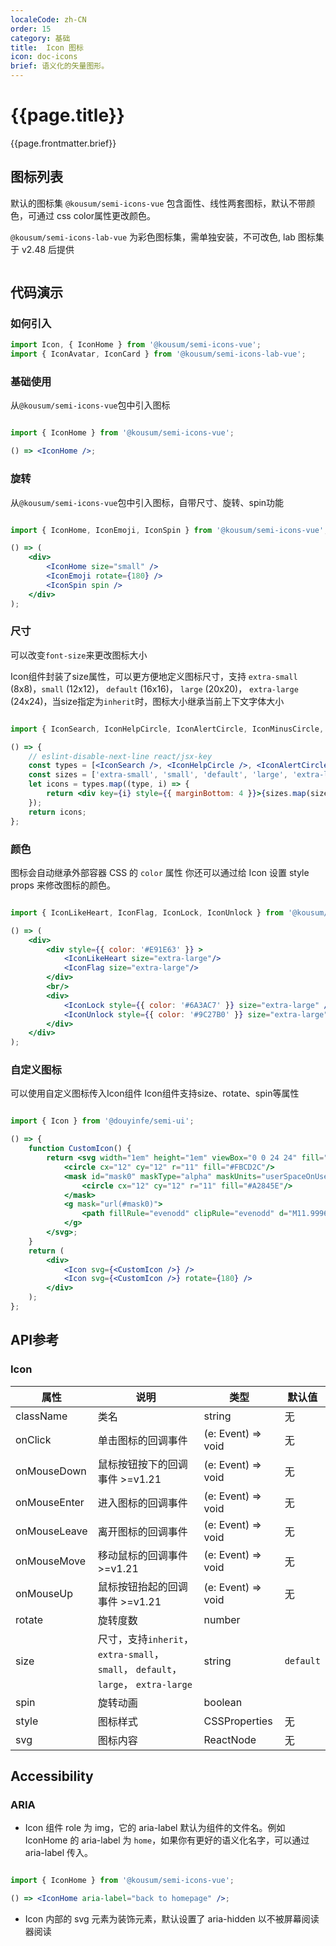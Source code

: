 ```yaml
---
localeCode: zh-CN
order: 15
category: 基础
title:  Icon 图标
icon: doc-icons
brief: 语义化的矢量图形。
---
```

<script setup>
import { useData } from 'vitepress';
import LiveCode from '../../../LiveCode.vue';
import DesignToken from '../../../DesignToken.vue';


const modules = import.meta.glob('./demo/*.vue', { query: '?raw', import: 'default', eager: true });
const { site, theme, page, frontmatter } = useData()
</script>
# {{page.title}}

{{page.frontmatter.brief}}


## 图标列表

默认的图标集 `@kousum/semi-icons-vue` 包含面性、线性两套图标，默认不带颜色，可通过 css color属性更改颜色。

`@kousum/semi-icons-lab-vue` 为彩色图标集，需单独安装，不可改色, lab 图标集于 v2.48 后提供

```icon
```

## 代码演示

### 如何引入

```jsx import
import Icon, { IconHome } from '@kousum/semi-icons-vue';
import { IconAvatar, IconCard } from '@kousum/semi-icons-lab-vue';
```

### 基础使用
从`@kousum/semi-icons-vue`包中引入图标

```jsx live=true

import { IconHome } from '@kousum/semi-icons-vue';

() => <IconHome />;

```


### 旋转
从`@kousum/semi-icons-vue`包中引入图标，自带尺寸、旋转、spin功能

```jsx live=true

import { IconHome, IconEmoji, IconSpin } from '@kousum/semi-icons-vue';

() => (
    <div>
        <IconHome size="small" />
        <IconEmoji rotate={180} />
        <IconSpin spin />
    </div>
);

```

### 尺寸
>
可以改变`font-size`来更改图标大小
>

Icon组件封装了size属性，可以更方便地定义图标尺寸，支持 `extra-small` (8x8)，`small` (12x12)， `default` (16x16)， `large` (20x20)， `extra-large` (24x24)，当size指定为`inherit`时，图标大小继承当前上下文字体大小


```jsx live=true

import { IconSearch, IconHelpCircle, IconAlertCircle, IconMinusCircle, IconPlusCircle, IconPlus, IconRefresh } from '@kousum/semi-icons-vue';

() => {
    // eslint-disable-next-line react/jsx-key
    const types = [<IconSearch />, <IconHelpCircle />, <IconAlertCircle />, <IconMinusCircle />, <IconPlusCircle />, <IconPlus />, <IconRefresh />];
    const sizes = ['extra-small', 'small', 'default', 'large', 'extra-large'];
    let icons = types.map((type, i) => {
        return <div key={i} style={{ marginBottom: 4 }}>{sizes.map(size => React.cloneElement(type, { size, key: size }))}</div>;
    });
    return icons;
};
```

### 颜色
图标会自动继承外部容器 CSS 的 `color` 属性
你还可以通过给 Icon 设置 style props 来修改图标的颜色。

```jsx live=true

import { IconLikeHeart, IconFlag, IconLock, IconUnlock } from '@kousum/semi-icons-vue';

() => (
    <div>
        <div style={{ color: '#E91E63' }} >
            <IconLikeHeart size="extra-large"/>
            <IconFlag size="extra-large"/>
        </div>
        <br/>
        <div>
            <IconLock style={{ color: '#6A3AC7' }} size="extra-large" />
            <IconUnlock style={{ color: '#9C27B0' }} size="extra-large"/>
        </div>
    </div>
);
```

### 自定义图标
可以使用自定义图标传入Icon组件
Icon组件支持size、rotate、spin等属性

```jsx live=true

import { Icon } from '@douyinfe/semi-ui';

() => {
    function CustomIcon() {
        return <svg width="1em" height="1em" viewBox="0 0 24 24" fill="none" xmlns="http://www.w3.org/2000/svg">
            <circle cx="12" cy="12" r="11" fill="#FBCD2C"/>
            <mask id="mask0" maskType="alpha" maskUnits="userSpaceOnUse" x="1" y="1" width="22" height="22">
                <circle cx="12" cy="12" r="11" fill="#A2845E"/>
            </mask>
            <g mask="url(#mask0)">
                <path fillRule="evenodd" clipRule="evenodd" d="M11.9996 17.7963C13.7184 17.7963 15.2479 16.3561 16.0881 14.2048C16.6103 13.9909 17.1072 13.3424 17.334 12.4957C17.629 11.3948 17.5705 10.4118 16.7665 10.1059C16.6885 6.27115 15.1754 4.78714 11.9996 4.78714C8.82412 4.78714 7.31097 6.27097 7.2328 10.1052C6.42711 10.4103 6.36828 11.394 6.66349 12.4957C6.89064 13.3435 7.38849 13.9926 7.91145 14.2056C8.7518 16.3565 10.2811 17.7963 11.9996 17.7963ZM20.0126 23C20.34 23 20.5906 22.7037 20.4686 22.3999C19.6099 20.2625 16.1444 18.6636 12 18.6636C7.85555 18.6636 4.39008 20.2625 3.53142 22.3999C3.40937 22.7037 3.65999 23 3.9874 23H20.0126Z" fill="white"/>
            </g>
        </svg>;
    }
    return (
        <div>
            <Icon svg={<CustomIcon />} />
            <Icon svg={<CustomIcon />} rotate={180} />
        </div>
    );
};
```


## API参考

### Icon

| 属性  | 说明        | 类型            | 默认值 |
|-------|-------------|-----------------|--------|
| className | 类名 | string | 无    |
| onClick | 单击图标的回调事件 | (e: Event) => void | 无    |
| onMouseDown | 鼠标按钮按下的回调事件 >=v1.21 | (e: Event) => void | 无    |
| onMouseEnter | 进入图标的回调事件 | (e: Event) => void | 无    |
| onMouseLeave | 离开图标的回调事件 | (e: Event) => void | 无    |
| onMouseMove | 移动鼠标的回调事件 >=v1.21 | (e: Event) => void | 无    |
| onMouseUp | 鼠标按钮抬起的回调事件 >=v1.21 | (e: Event) => void | 无    |
| rotate | 旋转度数 | number |   |
| size | 尺寸，支持`inherit`，`extra-small`，`small`， `default`， `large`， `extra-large` | string | `default`  |
| spin | 旋转动画 | boolean |   |
| style | 图标样式 | CSSProperties | 无    |
| svg | 图标内容 | ReactNode | 无    |


## Accessibility

### ARIA

- Icon 组件 role 为 img，它的 aria-label 默认为组件的文件名。例如 IconHome 的 aria-label 为 `home`，如果你有更好的语义化名字，可以通过 aria-label 传入。

```jsx live=true

import { IconHome } from '@kousum/semi-icons-vue';

() => <IconHome aria-label="back to homepage" />;
```

- Icon 内部的 svg 元素为装饰元素，默认设置了 aria-hidden 以不被屏幕阅读器阅读
